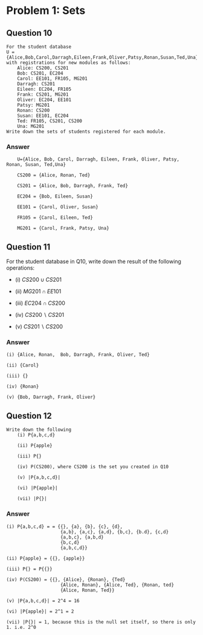 # Problem 1: Sets

## Question 10
```
For the student database
U = {Alice,Bob,Carol,Darragh,Eileen,Frank,Oliver,Patsy,Ronan,Susan,Ted,Una}
with registrations for new modules as follows:
    Alice: CS200, CS201
    Bob: CS201, EC204
    Carol: EE101, FR105, MG201
    Darragh: CS201
    Eileen: EC204, FR105
    Frank: CS201, MG201
    Oliver: EC204, EE101
    Patsy: MG201
    Ronan: CS200
    Susan: EE101, EC204
    Ted: FR105, CS201, CS200
    Una: MG201
Write down the sets of students registered for each module.
```

### Answer

```
    U={Alice, Bob, Carol, Darragh, Eileen, Frank, Oliver, Patsy, Ronan, Susan, Ted,Una}

    CS200 = {Alice, Ronan, Ted}

    CS201 = {Alice, Bob, Darragh, Frank, Ted}

    EC204 = {Bob, Eileen, Susan}

    EE101 = {Carol, Oliver, Susan}

    FR105 = {Carol, Eileen, Ted}

    MG201 = {Carol, Frank, Patsy, Una}
```

## Question 11

For the student database in Q10, write down the result of the following operations:
- (i) $CS200 \cup CS201$

- (ii) $MG201 \cap EE101$
- (iii) $EC204 \cap CS200$
- (iv) $CS200  \backslash CS201$
- (v) $CS201 \backslash CS200$

### Answer

    (i) {Alice, Ronan,  Bob, Darragh, Frank, Oliver, Ted}
    
    (ii) {Carol}
    
    (iii) {}
    
    (iv) {Ronan} 
    
    (v) {Bob, Darragh, Frank, Oliver}

## Question 12

```
Write down the following
    (i) P{a,b,c,d}
    
    (ii) P{apple}
    
    (iii) P{}
    
    (iv) P(CS200), where CS200 is the set you created in Q10
    
    (v) |P{a,b,c,d}|
    
    (vi) |P{apple}|
    
    (vii) |P{}|
```
### Answer

    (i) P{a,b,c,d} = = {{}, {a}, {b}, {c}, {d}, 
                        {a,b}, {a,c}, {a,d}, {b,c}, {b.d}, {c,d}
                        {a,b,c}, {a,b,d}
                        {b,c,d}
                        {a,b,c,d}}

    (ii) P{apple} = {{}, {apple}}

    (iii) P{} = P{{}}

    (iv) P(CS200) = {{}, {Alice}, {Ronan}, {Ted}
                        {Alice, Ronan}, {Alice, Ted}, {Ronan, ted}
                        {Alice, Ronan, Ted}}

    (v) |P{a,b,c,d}| = 2^4 = 16 
    
    (vi) |P{apple}| = 2^1 = 2

    (vii) |P{}| = 1, because this is the null set itself, so there is only 1. i.e. 2^0
